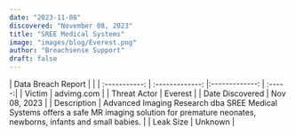 ```yaml
---
date: "2023-11-08"
discovered: "November 08, 2023"
title: "SREE Medical Systems"
image: "images/blog/Everest.png"
author: "Breachsense Support"
draft: false
---
```


| Data Breach Report           |              | 
| :-----------: | :-------------:     |:-------------:    | :-----:|
| Victim      | advimg.com      | 
| Threat Actor      | Everest      | 
| Date Discovered      | Nov 08, 2023      | 
| Description      | Advanced Imaging Research dba SREE Medical Systems offers a safe MR imaging solution for premature neonates, newborns, infants and small babies.      | 
| Leak Size      | Unknown      | 

